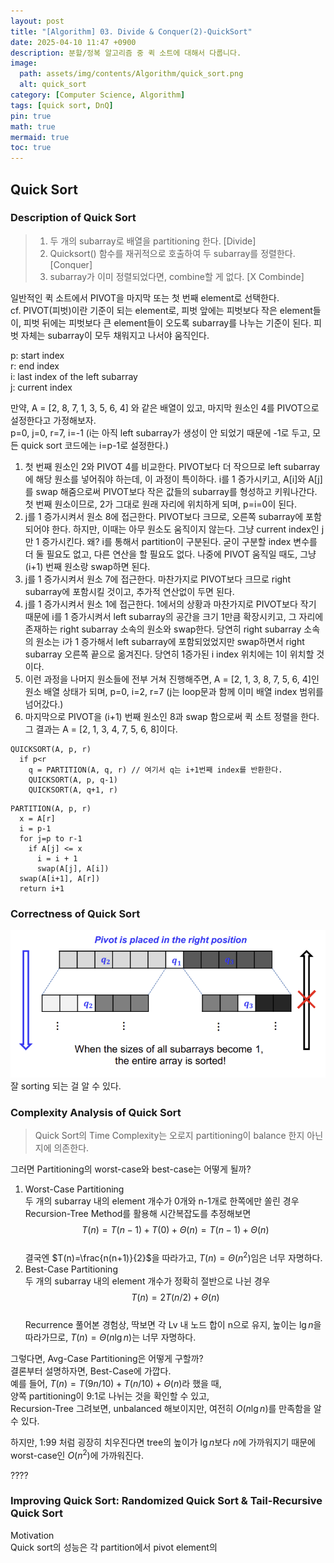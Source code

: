 ```yaml
---
layout: post
title: "[Algorithm] 03. Divide & Conquer(2)-QuickSort"
date: 2025-04-10 11:47 +0900
description: 분할/정복 알고리즘 중 퀵 소트에 대해서 다룹니다.
image:
  path: assets/img/contents/Algorithm/quick_sort.png
  alt: quick_sort
category: [Computer Science, Algorithm]
tags: [quick sort, DnQ]
pin: true
math: true
mermaid: true
toc: true
---
```


## Quick Sort  

### Description of Quick Sort  
> 1. 두 개의 subarray로 배열을 partitioning 한다. [Divide]  
> 2. Quicksort() 함수를 재귀적으로 호출하여 두 subarray를 정렬한다. [Conquer]  
> 3. subarray가 이미 정렬되었다면, combine할 게 없다. [X Combinde]  

일반적인 퀵 소트에서 PIVOT을 마지막 또는 첫 번째 element로 선택한다.  
cf. PIVOT(피벗)이란 기준이 되는 element로, 피벗 앞에는 피벗보다 작은 element들이, 피벗 뒤에는 피벗보다 큰 element들이 오도록 subarray를 나누는 기준이 된다. 피벗 자체는 subarray이 모두 채워지고 나서야 움직인다.  

p: start index  
r: end index  
i: last index of the left subarray  
j: current index  

만약, A = [2, 8, 7, 1, 3, 5, 6, 4] 와 같은 배열이 있고, 마지막 원소인 4를 PIVOT으로 설정한다고 가정해보자.  
p=0, j=0, r=7, i=-1 (i는 아직 left subarray가 생성이 안 되었기 때문에 -1로 두고, 모든 quick sort 코드에는 i=p-1로 설정한다.)  

1) 첫 번째 원소인 2와 PIVOT 4를 비교한다. PIVOT보다 더 작으므로 left subarray에 해당 원소를 넣어줘야 하는데, 이 과정이 특이하다. i를 1 증가시키고, A[i]와 A[j]를 swap 해줌으로써 PIVOT보다 작은 값들의 subarray를 형성하고 키워나간다. 첫 번째 원소이므로, 2가 그대로 원래 자리에 위치하게 되며, p=i=0이 된다.  
2) j를 1 증가시켜서 원소 8에 접근한다. PIVOT보다 크므로, 오른쪽 subarray에 포함되어야 한다. 하지만, 이때는 아무 원소도 움직이지 않는다. 그냥 current index인 j만 1 증가시킨다. 왜? i를 통해서 partition이 구분된다. 굳이 구분할 index 변수를 더 둘 필요도 없고, 다른 연산을 할 필요도 없다. 나중에 PIVOT 움직일 때도, 그냥 (i+1) 번째 원소랑 swap하면 된다.  
3) j를 1 증가시켜서 원소 7에 접근한다. 마찬가지로 PIVOT보다 크므로 right subarray에 포함시킬 것이고, 추가적 연산없이 두면 된다.  
4) j를 1 증가시켜서 원소 1에 접근한다. 1에서의 상황과 마찬가지로 PIVOT보다 작기 때문에 i를 1 증가시켜서 left subarray의 공간을 크기 1만큼 확장시키고, 그 자리에 존재하는 right subarray 소속의 원소와 swap한다. 당연히 right subarray 소속의 원소는 i가 1 증가해서 left subarray에 포함되었었지만 swap하면서 right subarray 오른쪽 끝으로 옮겨진다. 당연히 1증가된 i index 위치에는 1이 위치할 것이다.  
5) 이런 과정을 나머지 원소들에 전부 거쳐 진행해주면, A = [2, 1, 3, 8, 7, 5, 6, 4]인 원소 배열 상태가 되며, p=0, i=2, r=7 (j는 loop문과 함께 이미 배열 index 범위를 넘어갔다.)  
6) 마지막으로 PIVOT을 (i+1) 번째 원소인 8과 swap 함으로써 퀵 소트 정렬을 한다. 그 결과는 A = [2, 1, 3, 4, 7, 5, 6, 8]이다.  

```psuedocode
QUICKSORT(A, p, r)
  if p<r
    q = PARTITION(A, q, r) // 여기서 q는 i+1번째 index를 반환한다.  
    QUICKSORT(A, p, q-1)
    QUICKSORT(A, q+1, r)
```  

```psuedocode
PARTITION(A, p, r)
  x = A[r]
  i = p-1
  for j=p to r-1
    if A[j] <= x
      i = i + 1
      swap(A[j], A[i])
  swap(A[i+1], A[r])
  return i+1
```  


### Correctness of Quick Sort  
![correctness_of_qs](assets/img/contents/Algorithm/correctness_of_qs.png)  
잘 sorting 되는 걸 알 수 있다.  

### Complexity Analysis of Quick Sort  
> Quick Sort의 Time Complexity는 오로지 partitioning이 balance 한지 아닌지에 의존한다.  

그러면 Partitioning의 worst-case와 best-case는 어떻게 될까?  
1. Worst-Case Partitioning  
  두 개의 subarray 내의 element 개수가 0개와 n-1개로 한쪽에만 쏠린 경우  
  Recursion-Tree Method를 활용해 시간복잡도를 추정해보면  
  $$T(n)=T(n-1)+T(0)+\Theta(n)=T(n-1)+\Theta(n)$$  
  결국엔 $T(n)=\frac{n(n+1)}{2}$을 따라가고, $T(n)=\Theta(n^2)$임은 너무 자명하다.  
2. Best-Case Partitioning  
  두 개의 subarray 내의 element 개수가 정확히 절반으로 나뉜 경우  
  $$T(n)=2T(n/2)+\Theta(n)$$  
  Recurrence 풀어본 경험상, 딱보면 각 Lv 내 노드 합이 n으로 유지, 높이는 $\lg n$을 따라가므로, $T(n)=\Theta(n \lg n)$는 너무 자명하다.  

그렇다면, Avg-Case Partitioning은 어떻게 구할까?  
결론부터 설명하자면, Best-Case에 가깝다.  
예를 들어, $T(n)=T(9n/10)+T(n/10) + \Theta(n)$라 했을 때,  
양쪽 partitioning이 9:1로 나뉘는 것을 확인할 수 있고,  
Recursion-Tree 그려보면, unbalanced 해보이지만, 여전히 $O(n \lg n)$를 만족함을 알 수 있다.  

하지만, 1:99 처럼 굉장히 치우진다면 tree의 높이가 $\lg n$보다 $n$에 가까워지기 때문에 worst-case인 $O(n^2)$에 가까워진다.  

????

### Improving Quick Sort: Randomized Quick Sort & Tail-Recursive Quick Sort  
Motivation  
Quick sort의 성능은 각 partition에서 pivot element의 


